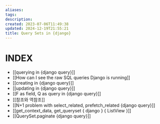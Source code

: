 ```yaml
---
aliases: 
tags: 
description:
created: 2023-07-06T11:49:38
updated: 2024-12-19T21:55:21
title: Query Sets in {django}
---
```


# INDEX

- [[querying in {django query}]]
- [[How can I see the raw SQL queries Django is running]]
- [[creating in {django query}]]
- [[updating in {django query}]]
- [[F as field, Q as query in {django query}]]
- [[참조와 역참조]]
- [[N+1 problem with select_related, prefetch_related {django query}]]
- [[get_context_data, get_queryset { django } { ListView }]]
- [[QuerySet.paginate {django query}]]
